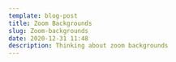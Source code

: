 ```yaml
---
template: blog-post
title: Zoom Backgrounds
slug: Zoom-backgrounds
date: 2020-12-31 11:48
description: Thinking about zoom backgrounds
---
```

>
